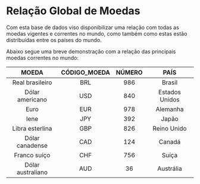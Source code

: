 # Relação Global de Moedas 

Com esta base de dados viso disponibilizar uma relação com todas as moedas vigentes e correntes no mundo, como também como estas estão distribuídas entre os países do mundo. 

Abaixo segue uma breve demonstração com a relação das principais moedas correntes no mundo:

| MOEDA | CÓDIGO_MOEDA | NÚMERO | PAÍS |
| :---: | :---: | :---: | :---: |
| Real brasileiro | BRL | 986 | Brasil | 
| Dólar americano | USD | 840 | Estados Unidos|
| Euro | EUR | 978 | Alemanha |
| Iene | JPY | 392 | Japão | 
| Libra esterlina | GBP | 826 | Reino Unido | 
| Dólar canadense | CAD | 124 | Canadá |
| Franco suíço | CHF | 756 | Suíça |
| Dólar australiano | AUD | 36 | Austrália |




